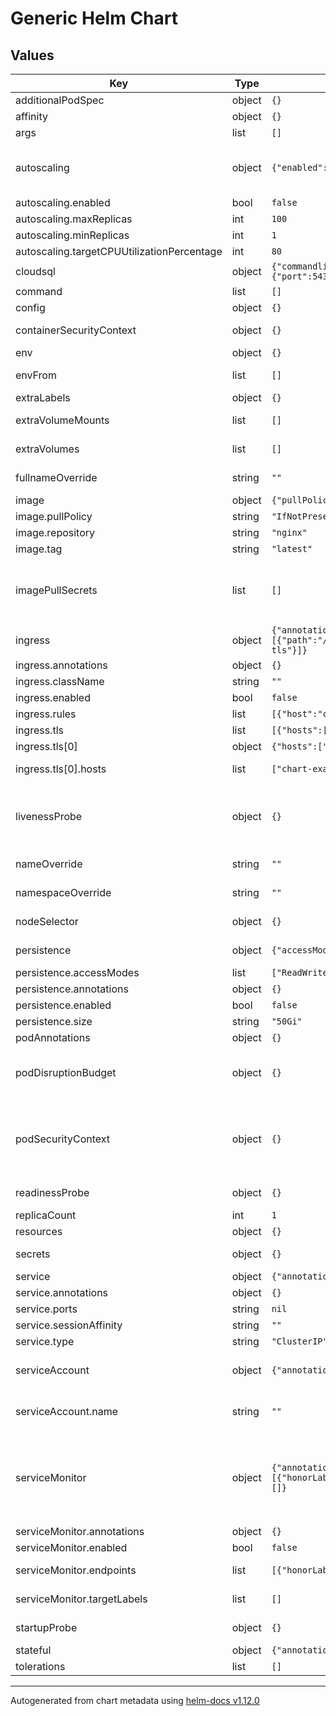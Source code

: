 <!--
DO NOT EDIT README.md manually!
We're using [helm-docs](https://github.com/norwoodj/helm-docs) to render values of the chart.
If you updated values.yaml file make sure to render a new README.md locally before submitting a Pull Request.

If you're using [pre-commit](https://pre-commit.com/) make sure to install the hooks first:
```
pre-commit install
```
REAMDE.md will be updating automatically after that.

Otherwise, you should install helm-docs and manually update README.md. Navigate to repository root and run:
`helm-docs --chart-search-root=charts/common --template-files=README.md.gotmpl`

You may encounter `files were modified by this hook` error after updating README.md.gotmpl file when using pre-commit.
This is intended behaviour. Make sure to run `git add -A` once again to stage changes in the auto-updated REAMDE.md
-->

# Generic Helm Chart

## Values

| Key | Type | Default | Description |
|-----|------|---------|-------------|
| additionalPodSpec | object | `{}` | Additional Pod Spec |
| affinity | object | `{}` | Assign custom affinity rules |
| args | list | `[]` | Override default container args |
| autoscaling | object | `{"enabled":false,"maxReplicas":100,"minReplicas":1,"targetCPUUtilizationPercentage":80}` | Autoscaling should be enabled for statefulsets ref: https://kubernetes.io/docs/tasks/run-application/horizontal-pod-autoscale/ |
| autoscaling.enabled | bool | `false` | Enable autoscaling |
| autoscaling.maxReplicas | int | `100` | Maximum number of pods |
| autoscaling.minReplicas | int | `1` | Minimum number of pods |
| autoscaling.targetCPUUtilizationPercentage | int | `80` | Target CPU utilization percentage |
| cloudsql | object | `{"commandline":{"args":"-instances=gcp-project-id:zone:instance-name=tcp:0.0.0.0:5432"},"enabled":false,"service":{"port":5432,"targetPort":5432}}` | If enabled, create cloudsql proxy resources |
| command | list | `[]` | Override default container command |
| config | object | `{}` | Creates a configmap resource |
| containerSecurityContext | object | `{}` | SecurityContext settings for the main container |
| env | object | `{}` | Environment variable to add to the pods |
| envFrom | list | `[]` | Environment variables from secrets or configmaps to add to the pods |
| extraLabels | object | `{}` | Additional common labels on resources |
| extraVolumeMounts | list | `[]` | Extra volume mounts together. Corresponds to `extraVolumes`. |
| extraVolumes | list | `[]` | Extra volumes to be added in addition to those specified under `defaultVolumes`. |
| fullnameOverride | string | `""` | Provide a name to substitute for the full names of resources |
| image | object | `{"pullPolicy":"IfNotPresent","repository":"nginx","tag":"latest"}` | Image to use for the chart |
| image.pullPolicy | string | `"IfNotPresent"` | Image pull policy |
| image.repository | string | `"nginx"` | Image repository |
| image.tag | string | `"latest"` | Image tag |
| imagePullSecrets | list | `[]` | Reference to one or more secrets to be used when pulling images ref: https://kubernetes.io/docs/tasks/configure-pod-container/pull-image-private-registry/ |
| ingress | object | `{"annotations":{},"className":"","enabled":false,"rules":[{"host":"chart-example.local","http":{"paths":[{"path":"/","pathType":"ImplementationSpecific"}]}}],"tls":[{"hosts":["chart-example.local"],"secretName":"chart-example-tls"}]}` | Creates an ingress resource |
| ingress.annotations | object | `{}` | Annotations to add to the Ingress |
| ingress.className | string | `""` | Ingress class name |
| ingress.enabled | bool | `false` | Enable creation of Ingress |
| ingress.rules | list | `[{"host":"chart-example.local","http":{"paths":[{"path":"/","pathType":"ImplementationSpecific"}]}}]` | A list of hosts for the Ingress |
| ingress.tls | list | `[{"hosts":["chart-example.local"],"secretName":"chart-example-tls"}]` | Ingress TLS configuration |
| ingress.tls[0] | object | `{"hosts":["chart-example.local"],"secretName":"chart-example-tls"}` | Secrets to use for TLS configuration |
| ingress.tls[0].hosts | list | `["chart-example.local"]` | A list of hosts for the Ingress with TLS enabled |
| livenessProbe | object | `{}` | Controller Container liveness probe configuration ref: https://kubernetes.io/docs/tasks/configure-pod-container/configure-liveness-readiness-startup-probes/ |
| nameOverride | string | `""` | Provide a name in place of node for `app:` labels |
| namespaceOverride | string | `""` | Provide a name to substitute for the full names of resources |
| nodeSelector | object | `{}` | Define which Nodes the Pods are scheduled on. |
| persistence | object | `{"accessModes":["ReadWriteOnce"],"annotations":{},"enabled":false,"size":"50Gi"}` | If enabled, creates a PVC and deploy the pod as statefulset |
| persistence.accessModes | list | `["ReadWriteOnce"]` | PVC access mode |
| persistence.annotations | object | `{}` | Annotations to add to the PVC |
| persistence.enabled | bool | `false` | Enable PVC creation |
| persistence.size | string | `"50Gi"` | PVC storage size |
| podAnnotations | object | `{}` | Annotations to add to the pod |
| podDisruptionBudget | object | `{}` | See `kubectl explain poddisruptionbudget.spec` for more ref: https://kubernetes.io/docs/tasks/run-application/configure-pdb/ |
| podSecurityContext | object | `{}` | SecurityContext holds pod-level security attributes and common container settings. This defaults to non root user with uid 1000 and gid 1000. ref: https://kubernetes.io/docs/tasks/configure-pod-container/security-context/ |
| readinessProbe | object | `{}` | Controller Container readiness probe configuration |
| replicaCount | int | `1` | Number of replicas for the pod |
| resources | object | `{}` | Resource limits & requests |
| secrets | object | `{}` | Creates a secret resource The value must be base64 encoded |
| service | object | `{"annotations":{},"ports":null,"sessionAffinity":"","type":"ClusterIP"}` | Creates a service resource |
| service.annotations | object | `{}` | Annotations to add to the Service resource |
| service.ports | string | `nil` | Ports to expose on the service |
| service.sessionAffinity | string | `""` | Session Affinitiy type |
| service.type | string | `"ClusterIP"` | Service type |
| serviceAccount | object | `{"annotations":{},"create":true,"name":""}` | Service account for the pod to use ref: https://kubernetes.io/docs/tasks/configure-pod-container/configure-service-account/ |
| serviceAccount.name | string | `""` | The name of the service account to use. If not set and create is true, a name is generated using the fullname template |
| serviceMonitor | object | `{"annotations":{},"enabled":false,"endpoints":[{"honorLabels":true,"interval":"1m","path":"/metrics","port":"http","scheme":"http","scrapeTimeout":"30s"}],"targetLabels":[]}` | If enabled, create service monitor of Prometheus-Operator ref: https://github.com/prometheus-operator/prometheus-operator/blob/main/Documentation/user-guides/getting-started.md#include-servicemonitors |
| serviceMonitor.annotations | object | `{}` | Annotations to assign to the ServiceMonitor |
| serviceMonitor.enabled | bool | `false` | Enables Service Monitor |
| serviceMonitor.endpoints | list | `[{"honorLabels":true,"interval":"1m","path":"/metrics","port":"http","scheme":"http","scrapeTimeout":"30s"}]` | List of endpoints of service which Prometheus scrapes |
| serviceMonitor.targetLabels | list | `[]` | Propagate certain service labels to Prometheus. |
| startupProbe | object | `{}` | Controller Container startup probe configuration |
| stateful | object | `{"annotations":{}}` | Annotations to add to the pod of statefulset |
| tolerations | list | `[]` | Tolerations for use with node taints |

----------------------------------------------
Autogenerated from chart metadata using [helm-docs v1.12.0](https://github.com/norwoodj/helm-docs/releases/v1.12.0)
